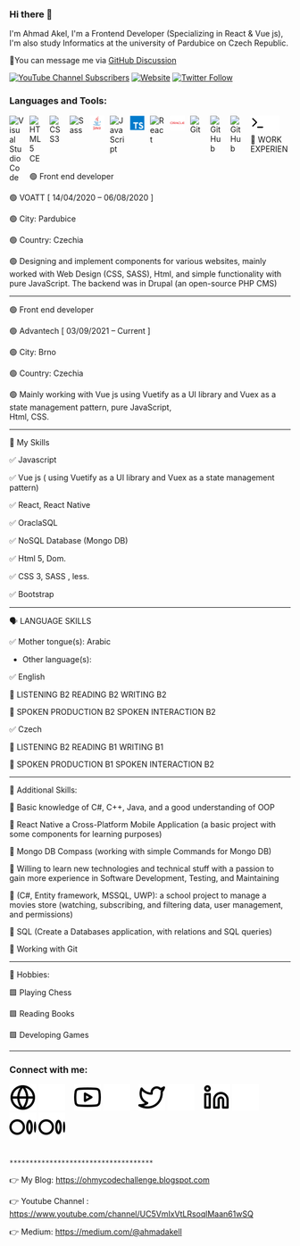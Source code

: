 ### Hi there 👋
  I'm Ahmad Akel, I'm a Frontend Developer (Specializing in React & Vue js), I'm also study Informatics at the university of Pardubice on Czech Republic.
  
📍You can message me via [GitHub Discussion](https://github.com/Ahmad-Akel/Ahmad-Akel/discussions)

[![YouTube Channel Subscribers](https://img.shields.io/youtube/channel/subscribers/UCDCHcqyeQgJ-jVSd6VJkbCw?logo=youtube&logoColor=red&style=for-the-badge)](https://www.youtube.com/channel/UC5VmIxVtLRsoqlMaan61wSQ)
[![Website](https://img.shields.io/website?label=ohmycodechallenge.com&style=for-the-badge&url=https://ohmycodechallenge.blogspot.com)](https://ohmycodechallenge.blogspot.com)
[![Twitter Follow](https://img.shields.io/twitter/follow/AhmadAk86120125?color=1DA1F2&logo=twitter&style=for-the-badge)](https://twitter.com/AhmadAk86120125)

### Languages and Tools:

[<img align="left" alt="Visual Studio Code" width="26px" src="https://cdn.jsdelivr.net/gh/devicons/devicon/icons/vscode/vscode-original.svg" style="padding-right:10px;" />](https://ohmycodechallenge.blogspot.com/)
[<img align="left" alt="HTML5" width="26px" src="https://cdn.jsdelivr.net/gh/devicons/devicon/icons/html5/html5-original.svg" style="padding-right:10px;" />](https://ohmycodechallenge.blogspot.com/)
[<img align="left" alt="CSS3" width="26px" src="https://cdn.jsdelivr.net/gh/devicons/devicon/icons/css3/css3-original.svg" style="padding-right:10px;" />](https://ohmycodechallenge.blogspot.com/)
[<img align="left" alt="Sass" width="26px" src="https://cdn.jsdelivr.net/gh/devicons/devicon/icons/sass/sass-original.svg" style="padding-right:10px;" />](https://ohmycodechallenge.blogspot.com/)
[<img align="left" alt="Java" width="26px" src="https://github.com/devicons/devicon/blob/master/icons/java/java-original-wordmark.svg" style="padding-right:10px;" />](https://ohmycodechallenge.blogspot.com/)
[<img align="left" alt="JavaScript" width="26px" src="https://cdn.jsdelivr.net/gh/devicons/devicon/icons/javascript/javascript-original.svg" style="padding-right:10px;" />](https://ohmycodechallenge.blogspot.com/)
[<img align="left" alt="Typescipt" width="26px" src="https://github.com/devicons/devicon/blob/master/icons/typescript/typescript-plain.svg" style="padding-right:10px;" />](https://ohmycodechallenge.blogspot.com/)
[<img align="left" alt="React" width="26px" src="https://cdn.jsdelivr.net/gh/devicons/devicon/icons/react/react-original.svg" style="padding-right:10px;" />](https://ohmycodechallenge.blogspot.com/)
[<img align="left" alt="OraclaSQL" width="26px" src="https://github.com/devicons/devicon/blob/v2.15.1/icons/oracle/oracle-original.svg" style="padding-right:10px;" />](https://ohmycodechallenge.blogspot.com/)
[<img align="left" alt="Git" width="26px" src="https://cdn.jsdelivr.net/gh/devicons/devicon/icons/git/git-original.svg" style="padding-right:10px;" />](https://ohmycodechallenge.blogspot.com/)
[<img align="left" alt="GitHub" width="26px" src="https://user-images.githubusercontent.com/3369400/139447912-e0f43f33-6d9f-45f8-be46-2df5bbc91289.png" style="padding-right:10px;" />](https://www.youtube.com/playlist?list=PLkwxH9e_vrAJ0WbEsFA9W3I1W-g_BTsbt#gh-dark-mode-only)
[<img align="left" alt="GitHub" width="26px" src="https://user-images.githubusercontent.com/3369400/139448065-39a229ba-4b06-434b-bc67-616e2ed80c8f.png" style="padding-right:10px;" />](https://www.youtube.com/playlist?list=PLkwxH9e_vrAJ0WbEsFA9W3I1W-g_BTsbt#gh-light-mode-only)
[<img align="left" alt="Terminal" width="26px" src="./img/terminal-light.svg" />](https://www.youtube.com/playlist?list=PLkwxH9e_vrAJ0WbEsFA9W3I1W-g_BTsbt#gh-light-mode-only)
[<img align="left" alt="Terminal" width="26px" src="./img/terminal-dark.svg" />](https://www.youtube.com/playlist?list=PLkwxH9e_vrAJ0WbEsFA9W3I1W-g_BTsbt#gh-dark-mode-only)

<br />
<br />
🔭 WORK EXPERIENCE

🟢 Front end developer

🟢 VOATT [ 14/04/2020 – 06/08/2020 ]

🟢 City: Pardubice

🟢 Country: Czechia

🟢 Designing and implement components for various websites, mainly worked with Web Design (CSS, SASS), Html,
  and simple functionality with pure JavaScript. The backend was in Drupal (an open-source PHP CMS) 
  
 -------------------------------------------------------------------------------------------------------------------                            

🟢 Front end developer

🟢 Advantech [ 03/09/2021 – Current ]

🟢 City: Brno

🟢 Country: Czechia

🟢 Mainly working with Vue js using Vuetify as a UI library and Vuex as a state management pattern, pure JavaScript,  
  Html, CSS.
  
-------------------------------------------------------------------------------------------------------------------

🌱 My Skills

✅ Javascript

✅ Vue js ( using Vuetify as a UI library and Vuex as a state management pattern)

✅ React, React Native

✅ OraclaSQL

✅ NoSQL Database (Mongo DB)

✅ Html 5, Dom.

✅ CSS 3, SASS , less.

✅ Bootstrap

-------------------------------------------------------------------------------------------------------------------

🗣️ LANGUAGE SKILLS

✅ Mother tongue(s): Arabic

                                                        
- Other language(s):

✅ English

🔹 LISTENING B2 READING B2 WRITING B2  

🔹 SPOKEN PRODUCTION B2 SPOKEN INTERACTION B2
  
                                                        
✅ Czech

🔹 LISTENING B2 READING B1 WRITING B1

🔹 SPOKEN PRODUCTION B1 SPOKEN INTERACTION B2

-------------------------------------------------------------------------------------------------------------------

💪 Additional Skills:

🔸 Basic knowledge of C#, C++, Java, and a good understanding of OOP

🔸 React Native a Cross-Platform Mobile Application (a basic project with some components for learning
  purposes)
  
🔸 Mongo DB Compass (working with simple Commands for Mongo DB)

🔸 Willing to learn new technologies and technical stuff with a passion to gain more experience in Software
  Development, Testing, and Maintaining
  
🔸 (C#, Entity framework, MSSQL, UWP): a school project to manage a movies store (watching, subscribing,
  and filtering data, user management, and permissions)
  
🔸 SQL (Create a Databases application, with relations and SQL queries)

🔸 Working with Git

-------------------------------------------------------------------------------------------------------------------

🎲 Hobbies:

🟩 Playing Chess

🟩 Reading Books

🟩 Developing Games 

-------------------------------------------------------------------------------------------------------------------

### Connect with me:

[![website](./img/globe-light.svg)](https://ohmycodechallenge.blogspot.com#gh-light-mode-only)
[![website](./img/globe-dark.svg)](https://ohmycodechallenge.blogspot.com#gh-dark-mode-only)
&nbsp;&nbsp;
[![website](./img/youtube-light.svg)](https://www.youtube.com/channel/UC5VmIxVtLRsoqlMaan61wSQ#gh-light-mode-only)
[![website](./img/youtube-dark.svg)](https://www.youtube.com/channel/UC5VmIxVtLRsoqlMaan61wSQ#gh-dark-mode-only)
&nbsp;&nbsp;
[![website](./img/twitter-light.svg)](https://twitter.com/AhmadAk86120125#gh-light-mode-only)
[![website](./img/twitter-dark.svg)](https://twitter.com/AhmadAk86120125#gh-dark-mode-only)
&nbsp;&nbsp;
[![website](./img/linkedin-light.svg)](https://www.linkedin.com/in/ahmadakel/#gh-light-mode-only)
[![website](./img/linkedin-dark.svg)](https://https://www.linkedin.com/in/ahmadakel/#gh-dark-mode-only)
&nbsp;&nbsp;
[![website](./img/medium-light.svg)](https://medium.com/@ahmadakell#gh-light-mode-only)
[![website](./img/medium-dark.svg)](https://medium.com/@ahmadakell#gh-dark-mode-only)

                                                        ************************************
                                                        
👉 My Blog: https://ohmycodechallenge.blogspot.com

👉 Youtube Channel : https://www.youtube.com/channel/UC5VmIxVtLRsoqlMaan61wSQ

👉 Medium: https://medium.com/@ahmadakell

